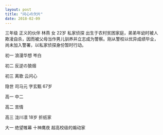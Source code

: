 ```yaml
---
layout: post
title: "问心の欠片"
date: 2018-02-09
---
```

三年级 正义的伙伴
林燕 女 22岁 私家侦探
出生于农村贫困家庭，弟弟年幼时被人欺凌自杀，因而被父母当作男儿驯养并立志成为警察。刚从警校以优异成绩毕业，尚未加入警署，以私家侦探身份暂时行动。

初一 浪漫华想
岑白

初二 反逆の狼烟


初三 离歌
云问心

隐世
司马元 字玄甄 67岁

高一 中二

高二 苦情

高三
泷川凛 18岁 折纸家

大一 绝望帷幕
十神鹰夜 超高校级的煽动家
